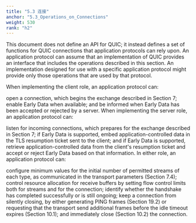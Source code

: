 ```yaml
---
title: "5.3 连接"
anchor: "5.3_Operations_on_Connections"
weight: 530
rank: "h2"
---
```


This document does not define an API for QUIC; it instead defines a set of functions for QUIC connections that application protocols can rely upon. An application protocol can assume that an implementation of QUIC provides an interface that includes the operations described in this section. An implementation designed for use with a specific application protocol might provide only those operations that are used by that protocol.

When implementing the client role, an application protocol can:

open a connection, which begins the exchange described in Section 7;
enable Early Data when available; and
be informed when Early Data has been accepted or rejected by a server.
When implementing the server role, an application protocol can:

listen for incoming connections, which prepares for the exchange described in Section 7;
if Early Data is supported, embed application-controlled data in the TLS resumption ticket sent to the client; and
if Early Data is supported, retrieve application-controlled data from the client's resumption ticket and accept or reject Early Data based on that information.
In either role, an application protocol can:

configure minimum values for the initial number of permitted streams of each type, as communicated in the transport parameters (Section 7.4);
control resource allocation for receive buffers by setting flow control limits both for streams and for the connection;
identify whether the handshake has completed successfully or is still ongoing;
keep a connection from silently closing, by either generating PING frames (Section 19.2) or requesting that the transport send additional frames before the idle timeout expires (Section 10.1); and
immediately close (Section 10.2) the connection.